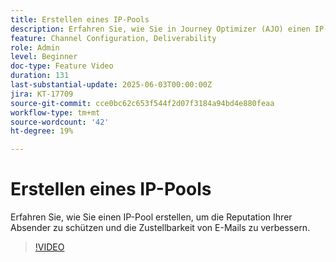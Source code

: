 ```yaml
---
title: Erstellen eines IP-Pools
description: Erfahren Sie, wie Sie in Journey Optimizer (AJO) einen IP-Pool erstellen, um die Reputation Ihrer Absender zu schützen und die E-Mail-Zustellbarkeit zu verbessern.
feature: Channel Configuration, Deliverability
role: Admin
level: Beginner
doc-type: Feature Video
duration: 131
last-substantial-update: 2025-06-03T00:00:00Z
jira: KT-17709
source-git-commit: cce0bc62c653f544f2d07f3184a94bd4e880feaa
workflow-type: tm+mt
source-wordcount: '42'
ht-degree: 19%

---
```



# Erstellen eines IP-Pools

Erfahren Sie, wie Sie einen IP-Pool erstellen, um die Reputation Ihrer Absender zu schützen und die Zustellbarkeit von E-Mails zu verbessern.

>[!VIDEO](https://video.tv.adobe.com/v/3463258/?learn=on&enablevpops&captions=ger)

